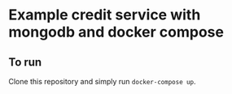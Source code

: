 # Example credit service with mongodb and docker compose

## To run
Clone this repository and simply run `docker-compose up`.
